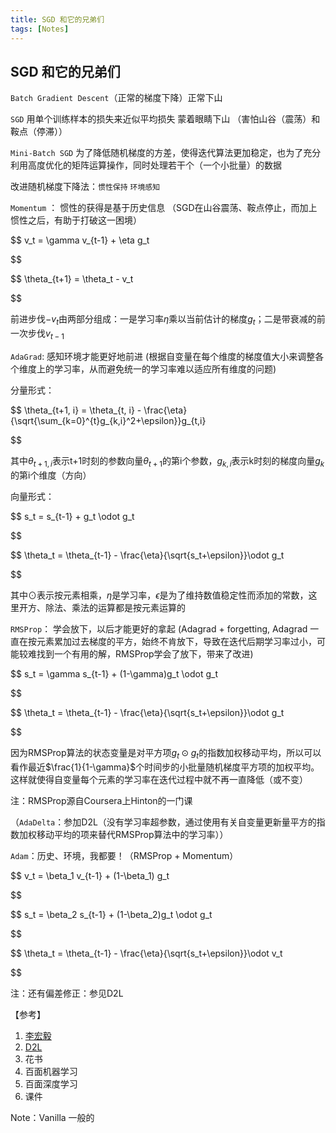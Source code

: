 ```yaml
---
title: SGD 和它的兄弟们
tags: [Notes]
---
```

## SGD 和它的兄弟们

`Batch Gradient Descent`（正常的梯度下降）正常下山

`SGD` 用单个训练样本的损失来近似平均损失    蒙着眼睛下山 （害怕山谷（震荡）和鞍点（停滞））

`Mini-Batch SGD` 为了降低随机梯度的方差，使得迭代算法更加稳定，也为了充分利用高度优化的矩阵运算操作，同时处理若干个（一个小批量）的数据

<!-- more -->

改进随机梯度下降法：`惯性保持` `环境感知`

`Momentum` ： 惯性的获得是基于历史信息 （SGD在山谷震荡、鞍点停止，而加上惯性之后，有助于打破这一困境）

$$
v_t = \gamma v_{t-1} + \eta g_t

$$


$$
\theta_{t+1} = \theta_t - v_t

$$

前进步伐$-v_t$由两部分组成：一是学习率$\eta$乘以当前估计的梯度$g_t$；二是带衰减的前一次步伐$v_{t-1}$


`AdaGrad`:  感知环境才能更好地前进 (根据自变量在每个维度的梯度值大小来调整各个维度上的学习率，从而避免统一的学习率难以适应所有维度的问题)

分量形式：

$$
\theta_{t+1, i} = \theta_{t, i} - \frac{\eta}{\sqrt{\sum_{k=0}^{t}g_{k,i}^2+\epsilon}}g_{t,i}

$$

其中$\theta_{t+1,i}$表示t+1时刻的参数向量$\theta_{t+1}$的第i个参数，$g_{k,i}$表示k时刻的梯度向量$g_k$的第i个维度（方向）

向量形式：

$$
s_t = s_{t-1} + g_t \odot g_t

$$


$$
\theta_t = \theta_{t-1} - \frac{\eta}{\sqrt{s_t+\epsilon}}\odot g_t

$$

其中$\odot$表示按元素相乘，$\eta$是学习率，$\epsilon$是为了维持数值稳定性而添加的常数，这里开方、除法、乘法的运算都是按元素运算的


`RMSProp`： 学会放下，以后才能更好的拿起   (Adagrad + forgetting, Adagrad 一直在按元素累加过去梯度的平方，始终不肯放下，导致在迭代后期学习率过小，可能较难找到一个有用的解，RMSProp学会了放下，带来了改进)

$$
s_t = \gamma s_{t-1} + (1-\gamma)g_t \odot g_t

$$


$$
\theta_t = \theta_{t-1} - \frac{\eta}{\sqrt{s_t+\epsilon}}\odot g_t

$$

因为RMSProp算法的状态变量是对平方项$g_t\odot g_t$的指数加权移动平均，所以可以看作最近$\frac{1}{1-\gamma}$个时间步的小批量随机梯度平方项的加权平均。这样就使得自变量每个元素的学习率在迭代过程中就不再一直降低（或不变）

注：RMSProp源自Coursera上Hinton的一门课


（`AdaDelta`：参加D2L（没有学习率超参数，通过使用有关自变量更新量平方的指数加权移动平均的项来替代RMSProp算法中的学习率））


`Adam`：历史、环境，我都要！（RMSProp + Momentum）

$$
v_t = \beta_1 v_{t-1} + (1-\beta_1) g_t

$$


$$
s_t = \beta_2 s_{t-1} + (1-\beta_2)g_t \odot g_t

$$


$$
\theta_t = \theta_{t-1} - \frac{\eta}{\sqrt{s_t+\epsilon}}\odot v_t

$$

注：还有偏差修正：参见D2L


【参考】

1. [李宏毅](https://www.youtube.com/watch?v=OP5HcXJg2Aw)
2. [D2L](https://d2l.ai/chapter_convolutional-neural-networks/conv-layer.html)
3. 花书
4. 百面机器学习
5. 百面深度学习
6. 课件


Note：Vanilla 一般的
